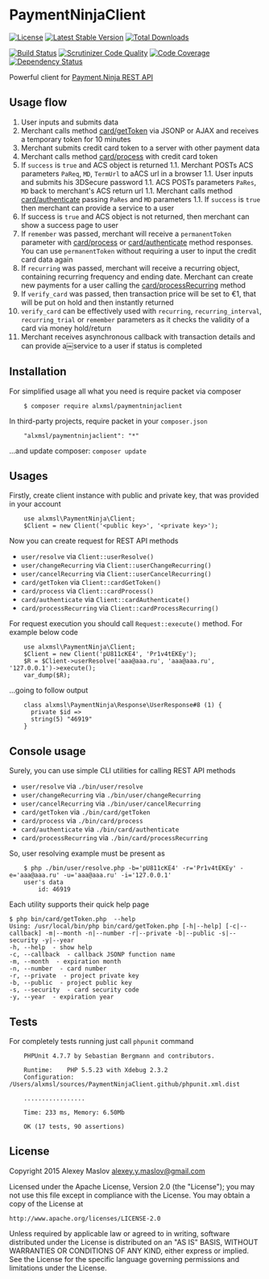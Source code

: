 # PaymentNinjaClient

[![License](https://poser.pugx.org/alxmsl/paymentninjaclient/license)](https://packagist.org/packages/alxmsl/paymentninjaclient)
[![Latest Stable Version](https://poser.pugx.org/alxmsl/paymentninjaclient/version)](https://packagist.org/packages/alxmsl/paymentninjaclient)
[![Total Downloads](https://poser.pugx.org/alxmsl/paymentninjaclient/downloads)](https://packagist.org/packages/alxmsl/paymentninjaclient)

[![Build Status](https://travis-ci.org/alxmsl/PaymentNinjaClient.svg)](https://travis-ci.org/alxmsl/PaymentNinjaClient)
[![Scrutinizer Code Quality](https://scrutinizer-ci.com/g/alxmsl/PaymentNinjaClient/badges/quality-score.png?b=master)](https://scrutinizer-ci.com/g/alxmsl/PaymentNinjaClient/?branch=master)
[![Code Coverage](https://scrutinizer-ci.com/g/alxmsl/PaymentNinjaClient/badges/coverage.png?b=master)](https://scrutinizer-ci.com/g/alxmsl/PaymentNinjaClient/?branch=master)
[![Dependency Status](https://www.versioneye.com/user/projects/55f1babad4d2040019000137/badge.svg?style=flat)](https://www.versioneye.com/user/projects/55f1babad4d2040019000137)

Powerful client for [Payment.Ninja REST API](https://payment.ninja/#about)

## Usage flow

1. User inputs and submits data
1. Merchant calls method [card/getToken](/bin/card/getToken.php) via JSONP or AJAX and receives a temporary token for 10
    minutes
1. Merchant submits credit card token to a server with other payment data
1. Merchant calls method [card/process](/bin/card/process.php) with credit card token
1. If `success` is `true` and ACS object is returned
1.1. Merchant POSTs ACS parameters `PaReq`, `MD`, `TermUrl` to aACS url in a browser
1.1. User inputs and submits his 3DSecure password
1.1. ACS POSTs parameters `PaRes`, `MD` back to merchant's ACS return url
1.1. Merchant calls method [card/authenticate](/bin/card/authenticate.php) passing `PaRes` and `MD` parameters
1.1. If `success` is `true` then merchant can provide a service to a user
1. If success is `true` and ACS object is not returned, then merchant can show a success page to user
1. If `remember` was passed, merchant will receive a `permanentToken` parameter with
    [card/process](/bin/card/process.php) or [card/authenticate](/bin/card/authenticate.php) method responses. You can
    use `permanentToken` without requiring a user to input the credit card data again
1. If `recurring` was passed, merchant will receive a recurring object, containing recurring frequency and ending date.
    Merchant can create new payments for a user calling the [card/processRecurring](/bin/card/processRecurring.php)
    method
1. If `verify_card` was passed, then transaction price will be set to €1, that will be put on hold and then instantly
    returned
1. `verify_card` can be effectively used with `recurring`, `recurring_interval`, `recurring_trial` or `remember`
    parameters as it checks the validity of a card via money hold/return
1. Merchant receives asynchronous callback with transaction details and can provide a￼service to a user if status is
    completed

## Installation

For simplified usage all what you need is require packet via composer

```
    $ composer require alxmsl/paymentninjaclient
```

In third-party projects, require packet in your `composer.json`

```
    "alxmsl/paymentninjaclient": "*"
```

...and update composer: `composer update`

## Usages

Firstly, create client instance with public and private key, that was provided in your account

```
    use alxmsl\PaymentNinja\Client;
    $Client = new Client('<public key>', '<private key>');
```

Now you can create request for REST API methods

- `user/resolve` via `Client::userResolve()`
- `user/changeRecurring` via `Client::userChangeRecurring()`
- `user/cancelRecurring` via `Client::userCancelRecurring()`
- `card/getToken` via `Client::cardGetToken()`
- `card/process` via `Client::cardProcess()`
- `card/authenticate` via `Client::cardAuthenticate()`
- `card/processRecurring` via `Client::cardProcessRecurring()`

For request execution you should call `Request::execute()` method. For example below code

```
    use alxmsl\PaymentNinja\Client;
    $Client = new Client('pU811cKE4', 'Pr1v4tEKEy');
    $R = $Client->userResolve('aaa@aaa.ru', 'aaa@aaa.ru', '127.0.0.1')->execute();
    var_dump($R);
```

...going to follow output

```
    class alxmsl\PaymentNinja\Response\UserResponse#8 (1) {
      private $id =>
      string(5) "46919"
    }
```

## Console usage

Surely, you can use simple CLI utilities for calling REST API methods

- `user/resolve` via `./bin/user/resolve`
- `user/changeRecurring` via `./bin/user/changeRecurring`
- `user/cancelRecurring` via `./bin/user/cancelRecurring`
- `card/getToken` via `./bin/card/getToken`
- `card/process` via `./bin/card/process`
- `card/authenticate` via `./bin/card/authenticate`
- `card/processRecurring` via `./bin/card/processRecurring`

So, user resolving example must be present as

```
    $ php ./bin/user/resolve.php -b='pU811cKE4' -r='Pr1v4tEKEy' -e='aaa@aaa.ru' -u='aaa@aaa.ru' -i='127.0.0.1'
    user's data
        id: 46919
```

Each utility supports their quick help page

```
$ php bin/card/getToken.php  --help
Using: /usr/local/bin/php bin/card/getToken.php [-h|--help] [-c|--callback] -m|--month -n|--number -r|--private -b|--public -s|--security -y|--year
-h, --help  - show help
-c, --callback  - callback JSONP function name
-m, --month  - expiration month
-n, --number  - card number
-r, --private  - project private key
-b, --public  - project public key
-s, --security  - card security code
-y, --year  - expiration year
```

## Tests

For completely tests running just call `phpunit` command

```
    PHPUnit 4.7.7 by Sebastian Bergmann and contributors.

    Runtime:	PHP 5.5.23 with Xdebug 2.3.2
    Configuration:	/Users/alxmsl/sources/PaymentNinjaClient.github/phpunit.xml.dist

    .................

    Time: 233 ms, Memory: 6.50Mb

    OK (17 tests, 90 assertions)
```

## License

Copyright 2015 Alexey Maslov <alexey.y.maslov@gmail.com>

Licensed under the Apache License, Version 2.0 (the "License");
you may not use this file except in compliance with the License.
You may obtain a copy of the License at

    http://www.apache.org/licenses/LICENSE-2.0

Unless required by applicable law or agreed to in writing, software
distributed under the License is distributed on an "AS IS" BASIS,
WITHOUT WARRANTIES OR CONDITIONS OF ANY KIND, either express or implied.
See the License for the specific language governing permissions and
limitations under the License.
